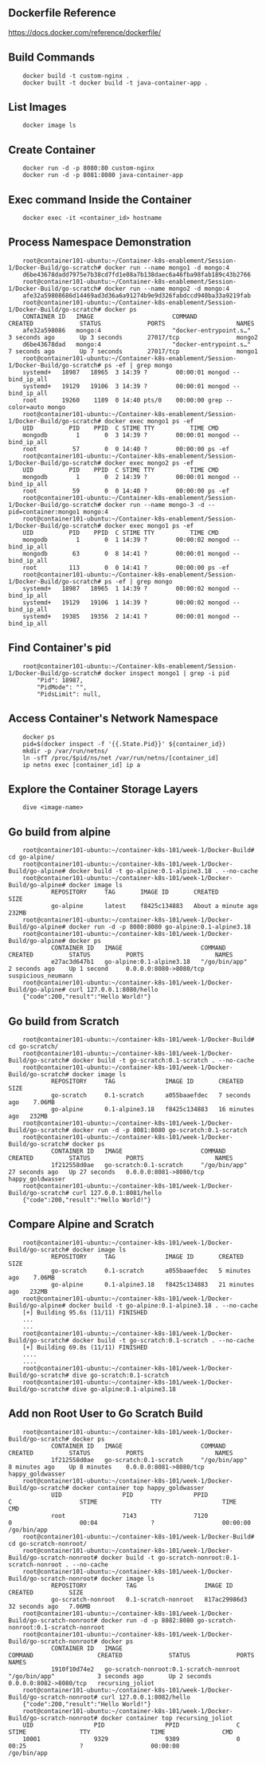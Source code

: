 Dockerfile Reference
------------
https://docs.docker.com/reference/dockerfile/

Build Commands
------------

        docker build -t custom-nginx .
        docker built -t docker build -t java-container-app .

List Images
------------

        docker image ls

Create Container
------------

        docker run -d -p 8080:80 custom-nginx
        docker run -d -p 8081:8080 java-container-app

Exec command Inside the Container
------------

        docker exec -it <container_id> hostname

Process Namespace Demonstration
------------
        root@container101-ubuntu:~/Container-k8s-enablement/Session-1/Docker-Build/go-scratch# docker run --name mongo1 -d mongo:4
        d6be43678dadd7975e7b38cd7fd1e08a7b138daec6a46fba98fab189c43b2766
        root@container101-ubuntu:~/Container-k8s-enablement/Session-1/Docker-Build/go-scratch# docker run --name mongo2 -d mongo:4
        afe32a59808686d14469ad3d36a6a91274b9e9d326fabdccd940ba33a9219fab
        root@container101-ubuntu:~/Container-k8s-enablement/Session-1/Docker-Build/go-scratch# docker ps
        CONTAINER ID   IMAGE                      COMMAND                  CREATED             STATUS             PORTS                    NAMES
        afe32a598086   mongo:4                    "docker-entrypoint.s…"   3 seconds ago       Up 3 seconds       27017/tcp                mongo2
        d6be43678dad   mongo:4                    "docker-entrypoint.s…"   7 seconds ago       Up 7 seconds       27017/tcp                mongo1
        root@container101-ubuntu:~/Container-k8s-enablement/Session-1/Docker-Build/go-scratch# ps -ef | grep mongo
        systemd+   18987   18965  3 14:39 ?        00:00:01 mongod --bind_ip_all
        systemd+   19129   19106  3 14:39 ?        00:00:01 mongod --bind_ip_all
        root       19260    1189  0 14:40 pts/0    00:00:00 grep --color=auto mongo
        root@container101-ubuntu:~/Container-k8s-enablement/Session-1/Docker-Build/go-scratch# docker exec mongo1 ps -ef
        UID          PID    PPID  C STIME TTY          TIME CMD
        mongodb        1       0  3 14:39 ?        00:00:01 mongod --bind_ip_all
        root          57       0  0 14:40 ?        00:00:00 ps -ef
        root@container101-ubuntu:~/Container-k8s-enablement/Session-1/Docker-Build/go-scratch# docker exec mongo2 ps -ef
        UID          PID    PPID  C STIME TTY          TIME CMD
        mongodb        1       0  2 14:39 ?        00:00:01 mongod --bind_ip_all
        root          59       0  0 14:40 ?        00:00:00 ps -ef
        root@container101-ubuntu:~/Container-k8s-enablement/Session-1/Docker-Build/go-scratch# docker run --name mongo-3 -d --pid=container:mongo1 mongo:4
        root@container101-ubuntu:~/Container-k8s-enablement/Session-1/Docker-Build/go-scratch# docker exec mongo1 ps -ef
        UID          PID    PPID  C STIME TTY          TIME CMD
        mongodb        1       0  1 14:39 ?        00:00:02 mongod --bind_ip_all
        mongodb       63       0  8 14:41 ?        00:00:01 mongod --bind_ip_all
        root         113       0  0 14:41 ?        00:00:00 ps -ef
        root@container101-ubuntu:~/Container-k8s-enablement/Session-1/Docker-Build/go-scratch# ps -ef | grep mongo
        systemd+   18987   18965  1 14:39 ?        00:00:02 mongod --bind_ip_all
        systemd+   19129   19106  1 14:39 ?        00:00:02 mongod --bind_ip_all
        systemd+   19385   19356  2 14:41 ?        00:00:01 mongod --bind_ip_all

Find Container's pid
------------
        root@container101-ubuntu:~/Container-k8s-enablement/Session-1/Docker-Build/go-scratch# docker inspect mongo1 | grep -i pid
            "Pid": 18987,
            "PidMode": "",
            "PidsLimit": null,

Access Container's Network Namespace
------------

        docker ps
        pid=$(docker inspect -f '{{.State.Pid}}' ${container_id})
        mkdir -p /var/run/netns/
        ln -sfT /proc/$pid/ns/net /var/run/netns/[container_id]
        ip netns exec [container_id] ip a

Explore the Container Storage Layers
------------

        dive <image-name>

Go build from alpine
------------
        root@container101-ubuntu:~/container-k8s-101/week-1/Docker-Build# cd go-alpine/
        root@container101-ubuntu:~/container-k8s-101/week-1/Docker-Build/go-alpine# docker build -t go-alpine:0.1-alpine3.18 . --no-cache
        root@container101-ubuntu:~/container-k8s-101/week-1/Docker-Build/go-alpine# docker image ls
                REPOSITORY     TAG       IMAGE ID       CREATED              SIZE
                go-alpine      latest    f8425c134883   About a minute ago   232MB
        root@container101-ubuntu:~/container-k8s-101/week-1/Docker-Build/go-alpine# docker run -d -p 8080:8080 go-alpine:0.1-alpine3.18
        root@container101-ubuntu:~/container-k8s-101/week-1/Docker-Build/go-alpine# docker ps
                CONTAINER ID   IMAGE                      COMMAND                  CREATED          STATUS          PORTS                    NAMES
                e27ac3d647b1   go-alpine:0.1-alpine3.18   "/go/bin/app"            2 seconds ago    Up 1 second     0.0.0.0:8080->8080/tcp   suspicious_neumann
        root@container101-ubuntu:~/container-k8s-101/week-1/Docker-Build/go-alpine# curl 127.0.0.1:8080/hello
        {"code":200,"result":"Hello World!"}

Go build from Scratch
------------
        root@container101-ubuntu:~/container-k8s-101/week-1/Docker-Build# cd go-scratch/
        root@container101-ubuntu:~/container-k8s-101/week-1/Docker-Build/go-scratch# docker build -t go-scratch:0.1-scratch . --no-cache
        root@container101-ubuntu:~/container-k8s-101/week-1/Docker-Build/go-scratch# docker image ls
                REPOSITORY     TAG              IMAGE ID       CREATED          SIZE
                go-scratch     0.1-scratch      a055baaefdec   7 seconds ago    7.06MB
                go-alpine      0.1-alpine3.18   f8425c134883   16 minutes ago   232MB
        root@container101-ubuntu:~/container-k8s-101/week-1/Docker-Build/go-scratch# docker run -d -p 8081:8080 go-scratch:0.1-scratch
        root@container101-ubuntu:~/container-k8s-101/week-1/Docker-Build/go-scratch# docker ps
                CONTAINER ID   IMAGE                      COMMAND                  CREATED          STATUS          PORTS                    NAMES
                1f212558d0ae   go-scratch:0.1-scratch     "/go/bin/app"            27 seconds ago   Up 27 seconds   0.0.0.0:8081->8080/tcp   happy_goldwasser
        root@container101-ubuntu:~/container-k8s-101/week-1/Docker-Build/go-scratch# curl 127.0.0.1:8081/hello
        {"code":200,"result":"Hello World!"}

Compare Alpine and Scratch
------------
        root@container101-ubuntu:~/container-k8s-101/week-1/Docker-Build/go-scratch# docker image ls
                REPOSITORY     TAG              IMAGE ID       CREATED          SIZE
                go-scratch     0.1-scratch      a055baaefdec   5 minutes ago    7.06MB
                go-alpine      0.1-alpine3.18   f8425c134883   21 minutes ago   232MB
        root@container101-ubuntu:~/container-k8s-101/week-1/Docker-Build/go-alpine# docker build -t go-alpine:0.1-alpine3.18 . --no-cache
        [+] Building 95.6s (11/11) FINISHED
        ...
        ...
        root@container101-ubuntu:~/container-k8s-101/week-1/Docker-Build/go-scratch# docker build -t go-scratch:0.1-scratch . --no-cache
        [+] Building 69.8s (11/11) FINISHED
        ....
        ....
        root@container101-ubuntu:~/container-k8s-101/week-1/Docker-Build/go-scratch# dive go-scratch:0.1-scratch
        root@container101-ubuntu:~/container-k8s-101/week-1/Docker-Build/go-scratch# dive go-alpine:0.1-alpine3.18

Add non Root User to Go Scratch Build
------------
        root@container101-ubuntu:~/container-k8s-101/week-1/Docker-Build/go-scratch# docker ps
                CONTAINER ID   IMAGE                      COMMAND                  CREATED          STATUS          PORTS                    NAMES
                1f212558d0ae   go-scratch:0.1-scratch     "/go/bin/app"            8 minutes ago    Up 8 minutes    0.0.0.0:8081->8080/tcp   happy_goldwasser
        root@container101-ubuntu:~/container-k8s-101/week-1/Docker-Build/go-scratch# docker container top happy_goldwasser
                UID                 PID                 PPID                C                   STIME               TTY                 TIME                CMD
                root                7143                7120                0                   00:04               ?                   00:00:00            /go/bin/app
        root@container101-ubuntu:~/container-k8s-101/week-1/Docker-Build# cd go-scratch-nonroot/
        root@container101-ubuntu:~/container-k8s-101/week-1/Docker-Build/go-scratch-nonroot# docker build -t go-scratch-nonroot:0.1-scratch-nonroot . --no-cache
        root@container101-ubuntu:~/container-k8s-101/week-1/Docker-Build/go-scratch-nonroot# docker image ls
                REPOSITORY           TAG                   IMAGE ID       CREATED          SIZE
                go-scratch-nonroot   0.1-scratch-nonroot   817ac29986d3   32 seconds ago   7.06MB
        root@container101-ubuntu:~/container-k8s-101/week-1/Docker-Build/go-scratch-nonroot# docker run -d -p 8082:8080 go-scratch-nonroot:0.1-scratch-nonroot
        root@container101-ubuntu:~/container-k8s-101/week-1/Docker-Build/go-scratch-nonroot# docker ps
                CONTAINER ID   IMAGE                                    COMMAND                  CREATED             STATUS             PORTS                    NAMES
                1910f10d74e2   go-scratch-nonroot:0.1-scratch-nonroot   "/go/bin/app"            3 seconds ago       Up 2 seconds       0.0.0.0:8082->8080/tcp   recursing_joliot
        root@container101-ubuntu:~/container-k8s-101/week-1/Docker-Build/go-scratch-nonroot# curl 127.0.0.1:8082/hello
        {"code":200,"result":"Hello World!"}
        root@container101-ubuntu:~/container-k8s-101/week-1/Docker-Build/go-scratch-nonroot# docker container top recursing_joliot
        UID                 PID                 PPID                C                   STIME               TTY                 TIME                CMD
        10001               9329                9309                0                   00:25               ?                   00:00:00            /go/bin/app
        
        
